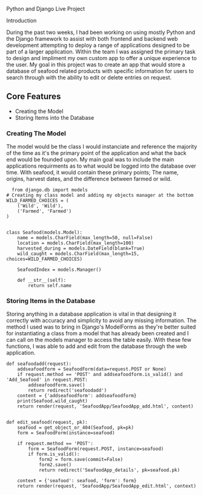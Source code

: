 Python and Django Live Project

Introduction

During the past two weeks, I had been working on using mostly Python and the Django framework to assist with both frontend and backend web development attempting to deploy a range of applications designed to be part of a larger application. Within the team I was assigned the primary task to design and impliment my own custom app to offer a unique experience to the user. My goal in this project was to create an app that would store a database of seafood related products with specific information for users to search through with the ability to edit or delete entries on request.


<h2>Core Features</h2>
<ul>
<li>Creating the Model</li>
<li>Storing Items into the Database</li>
</ul>

<h3>Creating The Model</h3>

The model would be the class I would instanciate and reference the majority of the time as it's the primary point of the application and what the back end would be founded upon. My main goal was to include the main applications requirments as to what would be logged into the database over time. With seafood, it would contain these primary points; The name, origins, harvest dates, and the difference between farmed or wild.

```
  from django.db import models
# Creating my class model and adding my objects manager at the bottom
WILD_FARMED_CHOICES = (
    ('Wild', 'Wild'),
    ('Farmed', 'Farmed')
)


class Seafood(models.Model):
    name = models.CharField(max_length=50, null=False)
    location = models.CharField(max_length=100)
    harvested_during = models.DateField(blank=True)
    wild_caught = models.CharField(max_length=15, choices=WILD_FARMED_CHOICES)

    SeafoodIndex = models.Manager()

    def __str__(self):
        return self.name
```

<h3>Storing Items in the Database</h3>

Storing anything in a database application is vital in that designing it correctly with accuracy and simplicity to avoid any missing information. The method I used was to bring in Django's ModelForms as they're better suited for instantiating a class from a model that has already been created and I can call on the models manager to access the table easily. With these few functions, I was able to add and edit from the database through the web application.

```
def seafoodadd(request):
    addseafoodform = SeafoodForm(data=request.POST or None)
    if request.method == 'POST' and addseafoodform.is_valid() and 'Add_Seafood' in request.POST:
        addseafoodform.save()
        return redirect('seafoodadd')
    content = {'addseafoodform': addseafoodform}
    print(Seafood.wild_caught)
    return render(request, 'SeafoodApp/SeafoodApp_add.html', content)


def edit_seafood(request, pk):
    seafood = get_object_or_404(Seafood, pk=pk)
    form = SeafoodForm(instance=seafood)

    if request.method == 'POST':
        form = SeafoodForm(request.POST, instance=seafood)
        if form.is_valid():
            form2 = form.save(commit=False)
            form2.save()
            return redirect('SeafoodApp_details', pk=seafood.pk)

    context = {'seafood': seafood, 'form': form}
    return render(request, 'SeafoodApp/SeafoodApp_edit.html', context)
```
